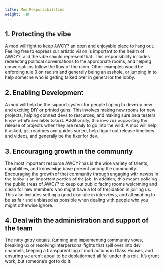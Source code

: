 ```yaml
---
title: Mod Responsibilities
weight: -10
---
```


<!--more-->

## 1. Protecting the vibe
A mod will fight to keep AWCY? an open and enjoyable place to hang out. Feeling free to express our artistic vision is important to the health of AWCY?, and the vibe should represent that. This responsibility includes redirecting political conversations to the
appropriate rooms, and helping conversations follow the flow of the room. Other examples would be enforcing rule 3 on racism and generally being an asshole, or jumping in to help someone who is getting talked over in general or the lobby.

## 2. Enabling Development
A mod will help be the support system for people hoping to develop new and exciting DIY or printed guns. This involves making new rooms for new projects, helping connect devs to resources, and making sure beta testers know what’s available to test. Additionally, this involves supporting the release of projects when they are ready to go into the wild. A mod will help, if asked, get readmes and guides sorted, help figure out release timelines and videos, and generally be the fixer for dev.

## 3. Encouraging growth in the community
The most important resource AWCY? has is the wide variety of talents, capabilities, and knowledge base present among the community. Encouraging the growth of that community through engaging with newbs in the lobby is an important portion of the job. In addition, this means policing the public areas of AWCY? to keep our public facing rooms welcoming and clean for new members who might have a lot of trepidation in joining us. This also includes setting a good example in interviews, and attempting to be as fair and unbiased as possible when dealing with people who you might otherwise ignore.

## 4. Deal with the administration and support of the team
The nitty gritty details. Running and implementing community votes, breaking up or resolving interpersonal fights that spill over into dev channels, keeping a transparent log of mod actions in Glass Houses, and ensuring we aren’t about to be deplatformed all fall under this role. It’s grunt work, but someone’s got to do it.